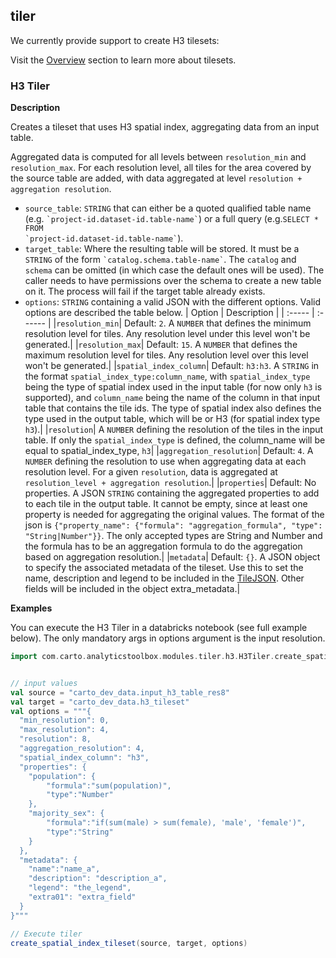 ## tiler

<div class="badges"><div class="advanced"></div></div>

We currently provide support to create H3 tilesets:

Visit the [Overview](/analytics-toolbox-bigquery/overview/tilesets) section to learn more about tilesets.


### H3 Tiler

**Description**

Creates a tileset that uses H3 spatial index, aggregating data from an input table.

Aggregated data is computed for all levels between `resolution_min` and `resolution_max`. For each resolution level, all tiles for the area covered by the source table are added, with data aggregated at level `resolution + aggregation resolution`.

* `source_table`: `STRING` that can either be a quoted qualified table name (e.g. <code>\`project-id.dataset-id.table-name\`</code>) or a full query (e.g.<code>SELECT * FROM \`project-id.dataset-id.table-name\`</code>).
* `target_table`: Where the resulting table will be stored. It must be a `STRING` of the form <code>\`catalog.schema.table-name\`</code>. The `catalog` and `schema` can be omitted (in which case the default ones will be used). The caller needs to have permissions over the schema to create a new table on it. The process will fail if the target table already exists.
* `options`: `STRING` containing a valid JSON with the different options. Valid options are described the table below.
| Option | Description |
| :----- | :------ |
|`resolution_min`| Default: `2`. A `NUMBER` that defines the minimum resolution level for tiles. Any resolution level under this level won't be generated.|
|`resolution_max`| Default: `15`. A `NUMBER` that defines the maximum resolution level for tiles. Any resolution level over this level won't be generated.|
|`spatial_index_column`| Default: `h3:h3`. A `STRING` in the format `spatial_index_type:column_name`, with `spatial_index_type` being the type of spatial index used in the input table (for now only `h3` is supported), and `column_name` being the name of the column in that input table that contains the tile ids. The type of spatial index also defines the type used in the output table, which will be or H3 (for spatial index type `h3`).|
|`resolution`| A `NUMBER` defining the resolution of the tiles in the input table. If only the `spatial_index_type` is defined, the column_name will be equal to spatial_index_type, `h3`|
|`aggregation_resolution`| Default: `4`. A `NUMBER` defining the resolution to use when aggregating data at each resolution level. For a given `resolution`, data is aggregated at `resolution_level + aggregation resolution`.|
|`properties`| Default: No properties. A JSON `STRING` containing the aggregated properties to add to each tile in the output table. It cannot be empty, since at least one property is needed for aggregating the original values. The format of the json is `{"property_name": {"formula": "aggregation_formula", "type": "String|Number"}}`. The only accepted types are String and Number and the formula has to be an aggregation formula to do the aggregation based on aggregation resolution.|
|`metadata`| Default: `{}`. A JSON object to specify the associated metadata of the tileset. Use this to set the name, description and legend to be included in the [TileJSON](https://github.com/mapbox/tilejson-spec/tree/master/2.2.0). Other fields will be included in the object extra_metadata.|

**Examples**

You can execute the H3 Tiler in a databricks notebook (see full example below). The only mandatory args in options argument is the input resolution.


```scala
import com.carto.analyticstoolbox.modules.tiler.h3.H3Tiler.create_spatial_index_tileset


// input values
val source = "carto_dev_data.input_h3_table_res8"
val target = "carto_dev_data.h3_tileset"
val options = """{
  "min_resolution": 0,
  "max_resolution": 4,
  "resolution": 8,
  "aggregation_resolution": 4,
  "spatial_index_column": "h3",
  "properties": {
    "population": {
        "formula":"sum(population)",
        "type":"Number"
    },
    "majority_sex": {
        "formula":"if(sum(male) > sum(female), 'male', 'female')",
        "type":"String"
    }
  },
  "metadata": {
    "name":"name_a",
    "description": "description_a",
    "legend": "the_legend",
    "extra01": "extra_field"
  }
}"""

// Execute tiler
create_spatial_index_tileset(source, target, options)
```